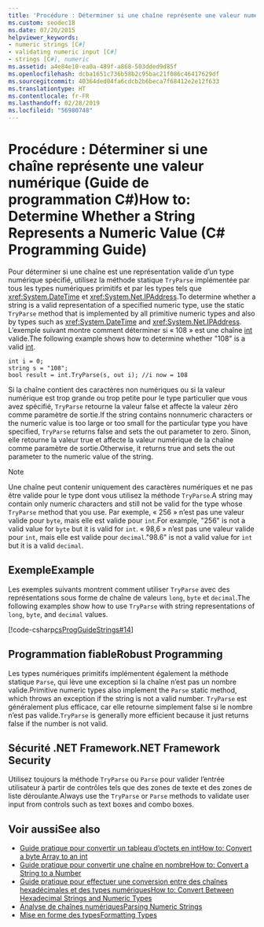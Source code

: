 ```yaml
---
title: 'Procédure : Déterminer si une chaîne représente une valeur numérique - Guide de programmation C#'
ms.custom: seodec18
ms.date: 07/20/2015
helpviewer_keywords:
- numeric strings [C#]
- validating numeric input [C#]
- strings [C#], numeric
ms.assetid: a4e84e10-ea0a-489f-a868-503dded9d85f
ms.openlocfilehash: dcba1651c736b58b2c95bac21f086c46417629df
ms.sourcegitcommit: 40364ded04fa6cdcb2b6beca7f68412e2e12f633
ms.translationtype: HT
ms.contentlocale: fr-FR
ms.lasthandoff: 02/28/2019
ms.locfileid: "56980748"
---
```

# <a name="how-to-determine-whether-a-string-represents-a-numeric-value-c-programming-guide"></a><span data-ttu-id="e21e7-102">Procédure : Déterminer si une chaîne représente une valeur numérique (Guide de programmation C#)</span><span class="sxs-lookup"><span data-stu-id="e21e7-102">How to: Determine Whether a String Represents a Numeric Value (C# Programming Guide)</span></span>
<span data-ttu-id="e21e7-103">Pour déterminer si une chaîne est une représentation valide d’un type numérique spécifié, utilisez la méthode statique `TryParse` implémentée par tous les types numériques primitifs et par les types tels que <xref:System.DateTime> et <xref:System.Net.IPAddress>.</span><span class="sxs-lookup"><span data-stu-id="e21e7-103">To determine whether a string is a valid representation of a specified numeric type, use the static `TryParse` method that is implemented by all primitive numeric types and also by types such as <xref:System.DateTime> and <xref:System.Net.IPAddress>.</span></span> <span data-ttu-id="e21e7-104">L’exemple suivant montre comment déterminer si « 108 » est une chaîne [int](../../../csharp/language-reference/keywords/int.md) valide.</span><span class="sxs-lookup"><span data-stu-id="e21e7-104">The following example shows how to determine whether "108" is a valid [int](../../../csharp/language-reference/keywords/int.md).</span></span>  
  
```  
int i = 0;   
string s = "108";  
bool result = int.TryParse(s, out i); //i now = 108  
```  
  
 <span data-ttu-id="e21e7-105">Si la chaîne contient des caractères non numériques ou si la valeur numérique est trop grande ou trop petite pour le type particulier que vous avez spécifié, `TryParse` retourne la valeur false et affecte la valeur zéro comme paramètre de sortie.</span><span class="sxs-lookup"><span data-stu-id="e21e7-105">If the string contains nonnumeric characters or the numeric value is too large or too small for the particular type you have specified, `TryParse` returns false and sets the out parameter to zero.</span></span> <span data-ttu-id="e21e7-106">Sinon, elle retourne la valeur true et affecte la valeur numérique de la chaîne comme paramètre de sortie.</span><span class="sxs-lookup"><span data-stu-id="e21e7-106">Otherwise, it returns true and sets the out parameter to the numeric value of the string.</span></span>  
  
> [!NOTE]
>  <span data-ttu-id="e21e7-107">Une chaîne peut contenir uniquement des caractères numériques et ne pas être valide pour le type dont vous utilisez la méthode `TryParse`.</span><span class="sxs-lookup"><span data-stu-id="e21e7-107">A string may contain only numeric characters and still not be valid for the type whose `TryParse` method that you use.</span></span> <span data-ttu-id="e21e7-108">Par exemple, « 256 » n’est pas une valeur valide pour `byte`, mais elle est valide pour `int`.</span><span class="sxs-lookup"><span data-stu-id="e21e7-108">For example, "256" is not a valid value for `byte` but it is valid for `int`.</span></span> <span data-ttu-id="e21e7-109">« 98,6 » n’est pas une valeur valide pour `int`, mais elle est valide pour `decimal`.</span><span class="sxs-lookup"><span data-stu-id="e21e7-109">"98.6" is not a valid value for `int` but it is a valid `decimal`.</span></span>  
  
## <a name="example"></a><span data-ttu-id="e21e7-110">Exemple</span><span class="sxs-lookup"><span data-stu-id="e21e7-110">Example</span></span>  
 <span data-ttu-id="e21e7-111">Les exemples suivants montrent comment utiliser `TryParse` avec des représentations sous forme de chaîne de valeurs `long`, `byte` et `decimal`.</span><span class="sxs-lookup"><span data-stu-id="e21e7-111">The following examples show how to use `TryParse` with string representations of `long`, `byte`, and `decimal` values.</span></span>  
  
 [!code-csharp[csProgGuideStrings#14](~/samples/snippets/csharp/VS_Snippets_VBCSharp/csProgGuideStrings/CS/Strings.cs#14)]  
  
## <a name="robust-programming"></a><span data-ttu-id="e21e7-112">Programmation fiable</span><span class="sxs-lookup"><span data-stu-id="e21e7-112">Robust Programming</span></span>  
 <span data-ttu-id="e21e7-113">Les types numériques primitifs implémentent également la méthode statique `Parse`, qui lève une exception si la chaîne n’est pas un nombre valide.</span><span class="sxs-lookup"><span data-stu-id="e21e7-113">Primitive numeric types also implement the `Parse` static method, which throws an exception if the string is not a valid number.</span></span> <span data-ttu-id="e21e7-114">`TryParse` est généralement plus efficace, car elle retourne simplement false si le nombre n’est pas valide.</span><span class="sxs-lookup"><span data-stu-id="e21e7-114">`TryParse` is generally more efficient because it just returns false if the number is not valid.</span></span>  
  
## <a name="net-framework-security"></a><span data-ttu-id="e21e7-115">Sécurité .NET Framework</span><span class="sxs-lookup"><span data-stu-id="e21e7-115">.NET Framework Security</span></span>  
 <span data-ttu-id="e21e7-116">Utilisez toujours la méthode `TryParse` ou `Parse` pour valider l’entrée utilisateur à partir de contrôles tels que des zones de texte et des zones de liste déroulante.</span><span class="sxs-lookup"><span data-stu-id="e21e7-116">Always use the `TryParse` or `Parse` methods to validate user input from controls such as text boxes and combo boxes.</span></span>  
  
## <a name="see-also"></a><span data-ttu-id="e21e7-117">Voir aussi</span><span class="sxs-lookup"><span data-stu-id="e21e7-117">See also</span></span>

- [<span data-ttu-id="e21e7-118">Guide pratique pour convertir un tableau d’octets en int</span><span class="sxs-lookup"><span data-stu-id="e21e7-118">How to: Convert a byte Array to an int</span></span>](../../../csharp/programming-guide/types/how-to-convert-a-byte-array-to-an-int.md)
- [<span data-ttu-id="e21e7-119">Guide pratique pour convertir une chaîne en nombre</span><span class="sxs-lookup"><span data-stu-id="e21e7-119">How to: Convert a String to a Number</span></span>](../../../csharp/programming-guide/types/how-to-convert-a-string-to-a-number.md)
- [<span data-ttu-id="e21e7-120">Guide pratique pour effectuer une conversion entre des chaînes hexadécimales et des types numériques</span><span class="sxs-lookup"><span data-stu-id="e21e7-120">How to: Convert Between Hexadecimal Strings and Numeric Types</span></span>](../../../csharp/programming-guide/types/how-to-convert-between-hexadecimal-strings-and-numeric-types.md)
- [<span data-ttu-id="e21e7-121">Analyse de chaînes numériques</span><span class="sxs-lookup"><span data-stu-id="e21e7-121">Parsing Numeric Strings</span></span>](../../../standard/base-types/parsing-numeric.md)
- [<span data-ttu-id="e21e7-122">Mise en forme des types</span><span class="sxs-lookup"><span data-stu-id="e21e7-122">Formatting Types</span></span>](../../../standard/base-types/formatting-types.md)

